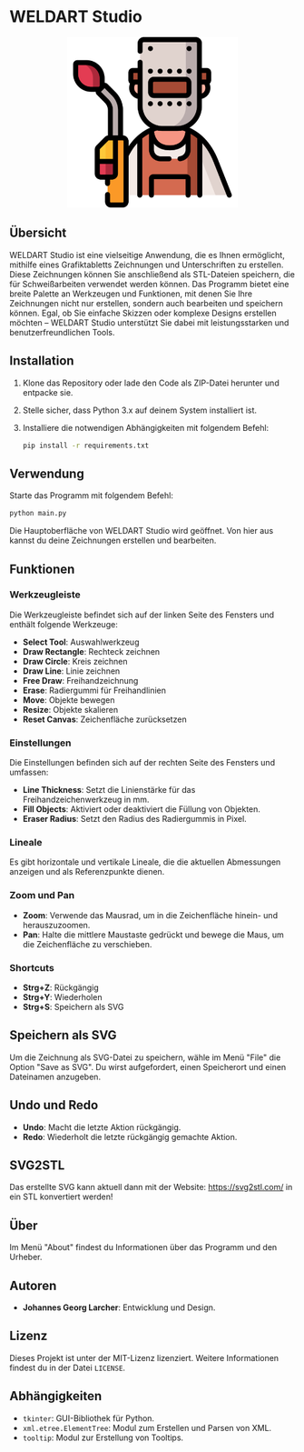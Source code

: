 # WELDART Studio

<p align="center">
  <img src="icons/logo.png" alt="WELDART Studio Logo" width="300" />
</p>

## Übersicht

WELDART Studio ist eine vielseitige Anwendung, die es Ihnen ermöglicht, mithilfe eines Grafiktabletts Zeichnungen und Unterschriften zu erstellen. Diese Zeichnungen können Sie anschließend als STL-Dateien speichern, die für Schweißarbeiten verwendet werden können. Das Programm bietet eine breite Palette an Werkzeugen und Funktionen, mit denen Sie Ihre Zeichnungen nicht nur erstellen, sondern auch bearbeiten und speichern können. Egal, ob Sie einfache Skizzen oder komplexe Designs erstellen möchten – WELDART Studio unterstützt Sie dabei mit leistungsstarken und benutzerfreundlichen Tools.


## Installation

1. Klone das Repository oder lade den Code als ZIP-Datei herunter und entpacke sie.
2. Stelle sicher, dass Python 3.x auf deinem System installiert ist.
3. Installiere die notwendigen Abhängigkeiten mit folgendem Befehl:

   ```bash
   pip install -r requirements.txt
   ```

## Verwendung

Starte das Programm mit folgendem Befehl:

```bash
python main.py
```
Die Hauptoberfläche von WELDART Studio wird geöffnet. Von hier aus kannst du deine Zeichnungen erstellen und bearbeiten.

## Funktionen

### Werkzeugleiste

Die Werkzeugleiste befindet sich auf der linken Seite des Fensters und enthält folgende Werkzeuge:

- **Select Tool**: Auswahlwerkzeug
- **Draw Rectangle**: Rechteck zeichnen
- **Draw Circle**: Kreis zeichnen
- **Draw Line**: Linie zeichnen
- **Free Draw**: Freihandzeichnung
- **Erase**: Radiergummi für Freihandlinien
- **Move**: Objekte bewegen
- **Resize**: Objekte skalieren
- **Reset Canvas**: Zeichenfläche zurücksetzen

### Einstellungen

Die Einstellungen befinden sich auf der rechten Seite des Fensters und umfassen:

- **Line Thickness**: Setzt die Linienstärke für das Freihandzeichenwerkzeug in mm.
- **Fill Objects**: Aktiviert oder deaktiviert die Füllung von Objekten.
- **Eraser Radius**: Setzt den Radius des Radiergummis in Pixel.

### Lineale

Es gibt horizontale und vertikale Lineale, die die aktuellen Abmessungen anzeigen und als Referenzpunkte dienen.

### Zoom und Pan

- **Zoom**: Verwende das Mausrad, um in die Zeichenfläche hinein- und herauszuzoomen.
- **Pan**: Halte die mittlere Maustaste gedrückt und bewege die Maus, um die Zeichenfläche zu verschieben.

### Shortcuts

- **Strg+Z**: Rückgängig
- **Strg+Y**: Wiederholen
- **Strg+S**: Speichern als SVG

## Speichern als SVG

Um die Zeichnung als SVG-Datei zu speichern, wähle im Menü "File" die Option "Save as SVG". Du wirst aufgefordert, einen Speicherort und einen Dateinamen anzugeben.

## Undo und Redo

- **Undo**: Macht die letzte Aktion rückgängig.
- **Redo**: Wiederholt die letzte rückgängig gemachte Aktion.

## SVG2STL

Das erstellte SVG kann aktuell dann mit der Website: https://svg2stl.com/ in ein STL konvertiert werden! 

## Über

Im Menü "About" findest du Informationen über das Programm und den Urheber.

## Autoren

- **Johannes Georg Larcher**: Entwicklung und Design.

## Lizenz

Dieses Projekt ist unter der MIT-Lizenz lizenziert. Weitere Informationen findest du in der Datei `LICENSE`.

## Abhängigkeiten

- `tkinter`: GUI-Bibliothek für Python.
- `xml.etree.ElementTree`: Modul zum Erstellen und Parsen von XML.
- `tooltip`: Modul zur Erstellung von Tooltips.
